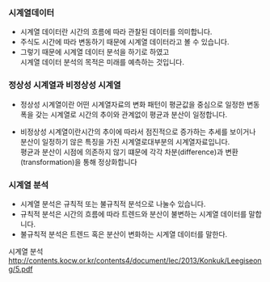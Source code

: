 ### 시계열데이터 


- 시계열 데이터란 시간의 흐름에 따라 관찰된 데이터를 의미합니다. 
- 주식도 시간에 따라 변동하기 때문에 시계열 데이터라고 볼 수 있습니다. 
- 그렇기 때문에 시계열 데이터 분석을 하기로 하였고 <br>
  시계열 데이터 분석의 목적은 미래를 예측하는 것입니다. <br> 

### 정상성 시계열과 비정상성 시계열 

- 정상성 시계열이란 어떤 시계열자료의 변화 패턴이 평균값을 중심으로 일정한 변동폭을 갖는 시계열로 시간의 추이와 관계없이 평균과 분산이 일정합니다. 

- 비정상성 시계열이란시간의 추이에 따라서 점진적으로 증가하는 추세를 보이거나 분산이 일정하기 않은 특징을 가진 시계열로대부분의 시계열자료입니다.<br>
  평균과 분산이 시점에 의존하지 않기 떄문에 각각 차분(difference)과 변환(transformation)을 통해 정상화합니다 



### 시계열 분석

- 시계열 분석은 규칙적 또는 불규칙적 분석으로 나눌수 있습니다.
- 규칙적 분석은 시간의 흐름에 따라 트렌드와 분산이 불변하는 시계열 데이터를 말합니다.
- 불규칙적 분석은 트렌드 혹은 분산이 변화하는 시계열 데이터를 말한다.



시계열 분석
http://contents.kocw.or.kr/contents4/document/lec/2013/Konkuk/Leegiseong/5.pdf
